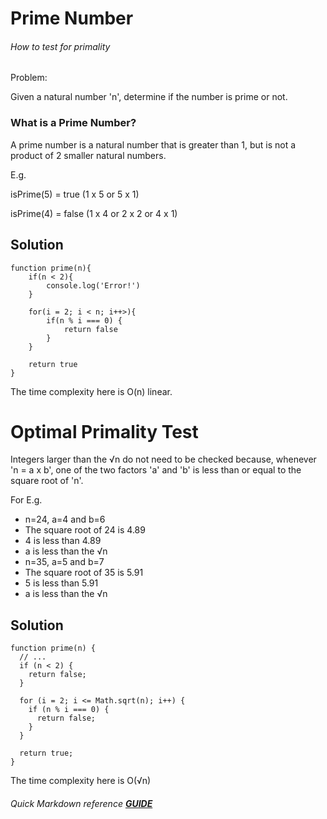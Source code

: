 # Prime Number

###### How to test for primality

Problem:

Given a natural number 'n', determine if the number is prime or not.

### What is a Prime Number?

A prime number is a natural number that is greater than 1, but is not a product of 2 smaller natural numbers.

E.g.

isPrime(5) = true (1 x 5 or 5 x 1)

isPrime(4) = false (1 x 4 or 2 x 2 or 4 x 1)

## Solution

```
function prime(n){
    if(n < 2){
        console.log('Error!')
    }

    for(i = 2; i < n; i++>){
        if(n % i === 0) {
            return false
        }
    }

    return true
}
```

The time complexity here is O(n) linear.

# Optimal Primality Test

Integers larger than the √n do not need to be checked because, whenever 'n = a x b', one of the two factors 'a' and 'b' is less than or equal to the square root of 'n'.

For E.g.

- n=24, a=4 and b=6
- The square root of 24 is 4.89
- 4 is less than 4.89
- a is less than the √n
- n=35, a=5 and b=7
- The square root of 35 is 5.91
- 5 is less than 5.91
- a is less than the √n

## Solution

```
function prime(n) {
  // ...
  if (n < 2) {
    return false;
  }

  for (i = 2; i <= Math.sqrt(n); i++) {
    if (n % i === 0) {
      return false;
    }
  }

  return true;
}
```

The time complexity here is O(√n)

###### Quick Markdown reference **[GUIDE](https://markdownlivepreview.com/)**
